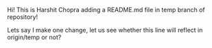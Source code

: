 Hi! This is Harshit Chopra adding a README.md file in temp branch of repository!

Lets say I make one change, let us see whether this line will reflect in origin/temp or not?